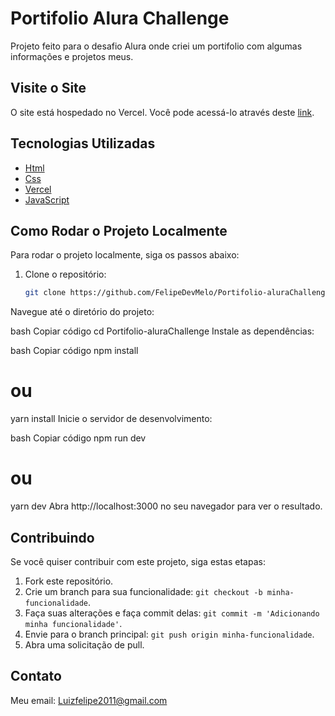 


# Portifolio Alura Challenge

Projeto feito para o desafio Alura onde criei um portifolio com algumas informações e projetos meus. 

## Visite o Site

O site está hospedado no Vercel. Você pode acessá-lo através deste [link](https://portifolio-alura-challenge.vercel.app/).

## Tecnologias Utilizadas

- [Html](https://developer.mozilla.org/en-US/docs/Web/HTML)
- [Css](https://developer.mozilla.org/en-US/docs/Web/CSS)
- [Vercel](https://vercel.com/)
- [JavaScript](https://developer.mozilla.org/en-US/docs/Web/JavaScript)

## Como Rodar o Projeto Localmente

Para rodar o projeto localmente, siga os passos abaixo:

1. Clone o repositório:
   ```bash
   git clone https://github.com/FelipeDevMelo/Portifolio-aluraChallenge.git
Navegue até o diretório do projeto:

bash
Copiar código
cd Portifolio-aluraChallenge
Instale as dependências:

bash
Copiar código
npm install
# ou
yarn install
Inicie o servidor de desenvolvimento:

bash
Copiar código
npm run dev
# ou
yarn dev
Abra http://localhost:3000 no seu navegador para ver o resultado.

## Contribuindo

Se você quiser contribuir com este projeto, siga estas etapas:

1. Fork este repositório.
2. Crie um branch para sua funcionalidade: `git checkout -b minha-funcionalidade`.
3. Faça suas alterações e faça commit delas: `git commit -m 'Adicionando minha funcionalidade'`.
4. Envie para o branch principal: `git push origin minha-funcionalidade`.
5. Abra uma solicitação de pull.



## Contato
Meu email: Luizfelipe2011@gmail.com


